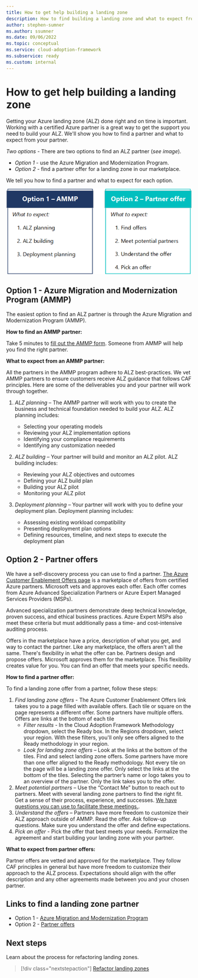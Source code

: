 ```yaml
---
title: How to get help building a landing zone
description: How to find building a landing zone and what to expect from partners.
author: stephen-sumner
ms.author: ssumner
ms.date: 09/06/2022
ms.topic: conceptual
ms.service: cloud-adoption-framework
ms.subservice: ready
ms.custom: internal
---
```

# How to get help building a landing zone

Getting your Azure landing zone (ALZ) done right and on time is important. Working with a certified Azure partner is a great way to get the support you need to build your ALZ. We'll show you how to find a partner and what to expect from your partner.

*Two options* - There are two options to find an ALZ partner (*see image*).

- *Option 1* - use the Azure Migration and Modernization Program.
- *Option 2* - find a partner offer for a landing zone in our marketplace.

We tell you how to find a partner and what to expect for each option.

![A graphic that summarizes the two options to find a partner: the Azure Migration and Modernization Program and partner marketplace. The graphic lists the expectations for both options.](./media/alz-partner-options-v5.png)

## Option 1 - Azure Migration and Modernization Program (AMMP)

The easiest option to find an ALZ partner is through the Azure Migration and Modernization Program (AMMP).

**How to find an AMMP partner:**

Take 5 minutes to [fill out the AMMP form](/migration/migration-modernization-program/#program-form). Someone from AMMP will help you find the right partner.

**What to expect from an AMMP partner:**

All the partners in the AMMP program adhere to ALZ best-practices. We vet AMMP partners to ensure customers receive ALZ guidance that follows CAF principles. Here are some of the deliverables you and your partner will work through together.

1. *ALZ planning* – The AMMP partner will work with you to create the business and technical foundation needed to build your ALZ. ALZ planning includes:

    - Selecting your operating models
    - Reviewing your ALZ implementation options
    - Identifying your compliance requirements
    - Identifying any customization needed

1. *ALZ building* – Your partner will build and monitor an ALZ pilot. ALZ building includes:

    - Reviewing your ALZ objectives and outcomes
    - Defining your ALZ build plan
    - Building your ALZ pilot
    - Monitoring your ALZ pilot

1. *Deployment planning* – Your partner will work with you to define your deployment plan. Deployment planning includes:

    - Assessing existing workload compatibility
    - Presenting deployment plan options
    - Defining resources, timeline, and next steps to execute the deployment plan

## Option 2 - Partner offers

We have a self-discovery process you can use to find a partner. [The Azure Customer Enablement Offers page](/azure/partners/adopt?filters=ready) is a marketplace of offers from certified Azure partners. Microsoft vets and approves each offer. Each offer comes from Azure Advanced Specialization Partners or Azure Expert Managed Services Providers (MSPs).

Advanced specialization partners demonstrate deep technical knowledge, proven success, and ethical business practices. Azure Expert MSPs also meet these criteria but must additionally pass a time- and cost-intensive auditing process.

Offers in the marketplace have a price, description of what you get, and way to contact the partner. Like any marketplace, the offers aren't all the same. There's flexibility in what the offer can be. Partners design and propose offers. Microsoft approves them for the marketplace. This flexibility creates value for you. You can find an offer that meets your specific needs.

**How to find a partner offer:**

To find a landing zone offer from a partner, follow these steps:

1. *Find landing zone offers* - The Azure Customer Enablement Offers link takes you to a page filled with available offers. Each tile or square on the page represents a different offer. Some partners have multiple offers. Offers are links at the bottom of each tile
    - *Filter results* - In the Cloud Adoption Framework Methodology dropdown, select the Ready box. In the Regions dropdown, select your region. With these filters, you'll only see offers aligned to the Ready methodology in your region.
    - *Look for landing zone offers* – Look at the links at the bottom of the tiles. Find and select landing zone offers. Some partners have more than one offer aligned to the Ready methodology. Not every tile on the page will be a landing zone offer. Only select the links at the bottom of the tiles. Selecting the partner’s name or logo takes you to an overview of the partner. Only the link takes you to the offer.
1. *Meet potential partners* – Use the “Contact Me” button to reach out to partners. Meet with several landing zone partners to find the right fit. Get a sense of their process, experience, and successes. [We have questions you can use to facilitate these meetings.](partner-landing-zone-questions.md).
1. *Understand the offers* – Partners have more freedom to customize their ALZ approach outside of AMMP. Read the offer. Ask follow-up questions. Make sure you understand the offer and define expectations.
1. *Pick an offer* - Pick the offer that best meets your needs. Formalize the agreement and start building your landing zone with your partner.

**What to expect from partner offers:**

Partner offers are vetted and approved for the marketplace. They follow CAF principles in general but have more freedom to customize their approach to the ALZ process. Expectations should align with the offer description and any other agreements made between you and your chosen partner.

## Links to find a landing zone partner

- Option 1 - [Azure Migration and Modernization Program](/migration/migration-modernization-program/#program-form)
- Option 2 - [Partner offers](/azure/partners/adopt?filters=ready)

## Next steps

Learn about the process for refactoring landing zones.

> [!div class="nextstepaction"]
> [Refactor landing zones](./refactor.md)
